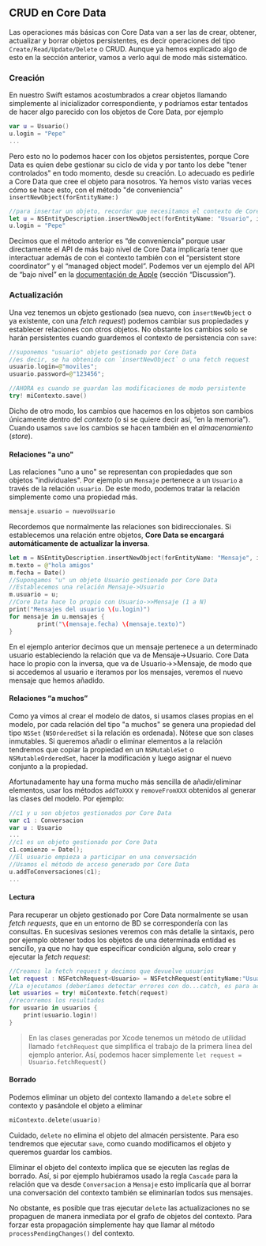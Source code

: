## CRUD en Core Data

Las operaciones más básicas con Core Data van a ser las de crear, obtener, actualizar y borrar objetos persistentes, es decir operaciones del tipo `Create/Read/Update/Delete` o CRUD. Aunque ya hemos explicado algo de esto en la sección anterior, vamos a verlo aquí de modo más sistemático.

### Creación

En nuestro Swift estamos acostumbrados a crear objetos llamando simplemente al inicializador correspondiente, y podríamos estar tentados de hacer algo parecido con los objetos de Core Data, por ejemplo

```swift
var u = Usuario()
u.login = "Pepe"
...
```

Pero esto no lo podemos hacer con los objetos persistentes, porque Core Data es quien debe gestionar su ciclo de vida y por tanto los debe "tener controlados" en todo momento, desde su creación. Lo adecuado es pedirle a Core Data que cree el objeto para nosotros. Ya hemos visto varias veces cómo se hace esto, con el método "de conveniencia" `insertNewObject(forEntityName:)`

```swift
//para insertar un objeto, recordar que necesitamos el contexto de Core Data
let u = NSEntityDescription.insertNewObject(forEntityName: "Usuario", into: miContexto) as! Usuario
u.login = "Pepe"
```

Decimos que el método anterior es “de conveniencia” porque usar directamente el API de más bajo nivel de Core Data implicaría tener que interactuar además de con el contexto también  con el “persistent store coordinator” y  el “managed object model”. Podemos ver un ejemplo del API de “bajo nivel” en la [documentación de Apple](https://developer.apple.com/library/mac/documentation/Cocoa/Reference/CoreDataFramework/Classes/NSEntityDescription_Class/#//apple_ref/occ/clm/NSEntityDescription/insertNewObjectForEntityForName:inManagedObjectContext:) (sección “Discussion”). 

### Actualización

Una vez tenemos un objeto gestionado (sea nuevo, con `insertNewObject` o ya existente, con una *fetch request*) podemos cambiar sus propiedades y establecer relaciones con otros objetos. No obstante los cambios solo se harán persistentes cuando guardemos el contexto de persistencia con `save`:

```swift
//suponemos "usuario" objeto gestionado por Core Data
//es decir, se ha obtenido con `insertNewObject` o una fetch request
usuario.login=@"moviles";
usuario.password=@"123456";

//AHORA es cuando se guardan las modificaciones de modo persistente
try! miContexto.save() 
```

Dicho de otro modo, los cambios que hacemos en los objetos son cambios únicamente dentro del *contexto* (o si se quiere decir así, “en la memoria”). Cuando usamos `save` los cambios se hacen también en el *almacenamiento* (*store*).

#### Relaciones "a uno"

Las relaciones "uno a uno" se representan con propiedades que son objetos "individuales". Por ejemplo un `Mensaje` pertenece a un `Usuario` a través de la relación `usuario`. De este modo, podemos tratar la relación simplemente como una propiedad más.

```swift
mensaje.usuario = nuevoUsuario
```

Recordemos que normalmente las relaciones son bidireccionales. Si establecemos una relación entre objetos, **Core Data se encargará automáticamente de actualizar la inversa**. 

```swift
let m = NSEntityDescription.insertNewObject(forEntityName: "Mensaje", into:miContexto) as! Mensaje 
m.texto = @"hola amigos"
m.fecha = Date()
//Supongamos "u" un objeto Usuario gestionado por Core Data
//Establecemos una relación Mensaje->Usuario
m.usuario = u;
//Core Data hace lo propio con Usuario->>Mensaje (1 a N)
print("Mensajes del usuario \(u.login)")
for mensaje in u.mensajes {
        print("\(mensaje.fecha) \(mensaje.texto)")
}
```

En el ejemplo anterior decimos que un mensaje pertenece a un determinado usuario estableciendo la relación que va de Mensaje->Usuario. Core Data hace lo propio con la inversa, que va de Usuario->>Mensaje, de modo que si accedemos al usuario e iteramos por los mensajes, veremos el nuevo mensaje que hemos añadido.

#### Relaciones “a muchos”

Como ya vimos al crear el modelo de datos, si usamos clases propias en el modelo, por cada relación del tipo "a muchos" se genera una propiedad del tipo `NSSet` (`NSOrderedSet` si la relación es ordenada). Nótese que son clases inmutables. Si queremos añadir o eliminar elementos a la relación tendremos que copiar la propiedad en un `NSMutableSet` o `NSMutableOrderedSet`, hacer la modificación y luego asignar el nuevo conjunto a la propiedad.

Afortunadamente hay una forma mucho más sencilla de añadir/eliminar elementos, usar los métodos `addToXXX` y `removeFromXXX` obtenidos al generar las clases del modelo.  Por ejemplo:

```swift
//c1 y u son objetos gestionados por Core Data
var c1 : Conversacion
var u : Usuario
...
//c1 es un objeto gestionado por Core Data
c1.comienzo = Date();
//El usuario empieza a participar en una conversación
//Usamos el método de acceso generado por Core Data
u.addToConversaciones(c1);
...
```

#### Lectura

Para recuperar un objeto gestionado por Core Data normalmente se usan *fetch requests*, que en un entorno de BD se correspondería con las consultas. En sucesivas sesiones veremos con más detalle la sintaxis, pero por ejemplo obtener todos los objetos de una determinada entidad es sencillo, ya que no hay que especificar condición alguna, solo crear y ejecutar la *fetch request*:

```swift
//Creamos la fetch request y decimos que devuelve usuarios
let request : NSFetchRequest<Usuario> = NSFetchRequest(entityName:"Usuario")
//La ejecutamos (deberíamos detectar errores con do...catch, es para acortar el ejemplo)
let usuarios = try! miContexto.fetch(request)
//recorremos los resultados
for usuario in usuarios {
    print(usuario.login!)
}
```

> En las clases generadas por Xcode tenemos un método de utilidad llamado `fetchRequest` que simplifica el trabajo de la primera línea del ejemplo anterior. Así, podemos hacer simplemente `let request = Usuario.fetchRequest()`

#### Borrado

Podemos eliminar un objeto del contexto llamando a `delete` sobre el contexto y pasándole el objeto a eliminar

```swift
miContexto.delete(usuario)
```

Cuidado, `delete` no elimina el objeto del almacén persistente. Para eso tendremos que ejecutar `save`, como cuando modificamos el objeto y queremos guardar los cambios.

Eliminar el objeto del contexto implica que se ejecuten las reglas de borrado. Así, si por ejemplo hubiéramos usado la regla `Cascade` para la relación que va desde `Conversacion` a `Mensaje` esto implicaría que al borrar una conversación del contexto también se eliminarían todos sus mensajes. 

No obstante, es posible que tras ejecutar `delete` las actualizaciones no se propaguen de manera inmediata por el grafo de objetos del contexto. Para forzar esta propagación simplemente hay que llamar al método `processPendingChanges()` del contexto.